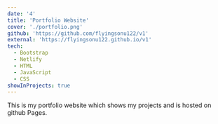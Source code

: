 ```yaml
---
date: '4'
title: 'Portfolio Website'
cover: './portfolio.png'
github: 'https://github.com/flyingsonu122/v1'
external: 'https://flyingsonu122.github.io/v1'
tech:
  - Bootstrap
  - Netlify
  - HTML
  - JavaScript
  - CSS
showInProjects: true
---
```


This is my portfolio website which shows my projects and is hosted on github Pages.
